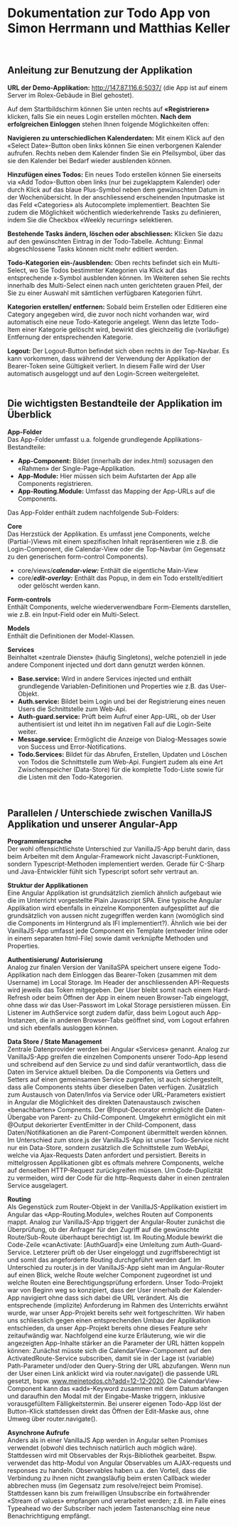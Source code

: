 # Dokumentation zur Todo App von Simon Herrmann und Matthias Keller
<br/>

## Anleitung zur Benutzung der Applikation

**URL der Demo-Applikation:** http://147.87.116.6:5037/ (die App ist auf einem Server im Rolex-Gebäude in Biel gehostet).

Auf dem Startbildschirm können Sie unten rechts auf **«Registrieren»** klicken, falls Sie ein neues Login erstellen möchten. **Nach dem erfolgreichen Einloggen** stehen Ihnen folgende Möglichkeiten offen:

**Navigieren zu unterschiedlichen Kalenderdaten:** Mit einem Klick auf den «Select Date»-Button oben links können Sie einen verborgenen Kalender aufrufen. Rechts neben dem Kalender finden Sie ein Pfeilsymbol, über das sie den Kalender bei Bedarf wieder ausblenden können.

**Hinzufügen eines Todos:** Ein neues Todo erstellen können Sie einerseits via «Add Todo»-Button oben links (nur bei zugeklapptem Kalender) oder durch Klick auf das blaue Plus-Symbol neben dem gewünschten Datum in der Wochenübersicht. In der anschliessend erscheinenden Inputmaske ist das Feld «Categories» als Autocomplete implementiert. Beachten Sie zudem die Möglichkeit wöchentlich wiederkehrende Tasks zu definieren, indem Sie die Checkbox «Weekly recurring» selektieren.

**Bestehende Tasks ändern, löschen oder abschliessen:** Klicken Sie dazu auf den gewünschten Eintrag in der Todo-Tabelle. Achtung: Einmal abgeschlossene Tasks können nicht mehr editiert werden.

**Todo-Kategorien ein-/ausblenden:** Oben rechts befindet sich ein Multi-Select, wo Sie Todos bestimmter Kategorien via Klick auf das entsprechende x-Symbol ausblenden können. Im Weiteren sehen Sie rechts innerhalb des Multi-Select einen nach unten gerichteten grauen Pfeil, der Sie zu einer Auswahl mit sämtlichen verfügbaren Kategorien führt.

**Kategorien erstellen/ entfernen:** Sobald beim Erstellen oder Editieren eine Category angegeben wird, die zuvor noch nicht vorhanden war, wird automatisch eine neue Todo-Kategorie angelegt. Wenn das letzte Todo-Item einer Kategorie gelöscht wird, bewirkt dies gleichzeitig die (vorläufige) Entfernung der entsprechenden Kategorie.

**Logout:** Der Logout-Button befindet sich oben rechts in der Top-Navbar. Es kann vorkommen, dass während der Verwendung der Applikation der Bearer-Token seine Gültigkeit verliert. In diesem Falle wird der User automatisch ausgeloggt und auf den Login-Screen weitergeleitet.  
<br/>

## Die wichtigsten Bestandteile der Applikation im Überblick ##  

**App-Folder**  
Das App-Folder umfasst u.a. folgende grundlegende Applikations-Bestandteile:
-	**App-Component:** Bildet (innerhalb der index.html) sozusagen den «Rahmen» der Single-Page-Applikation.
-	**App-Module:** Hier müssen sich beim Aufstarten der App alle Components registrieren.
-	**App-Routing.Module:** Umfasst das Mapping der App-URLs auf die Components.
  
Das App-Folder enthält zudem nachfolgende Sub-Folders:

**Core**  
Das Herzstück der Applikation. Es umfasst jene Components, welche (Partial-)Views mit einem spezifischen Inhalt repräsentieren wie z.B. die Login-Component, die Calendar-View oder die Top-Navbar (im Gegensatz zu den generischen form-control Components).
- core/views/***calendar-view:*** Enthält die eigentliche Main-View
-	core/***edit-overlay:*** Enthält das Popup, in dem ein Todo erstellt/editiert oder gelöscht werden kann.

**Form-controls**  
Enthält Components, welche wiederverwendbare Form-Elements darstellen, wie z.B. ein Input-Field oder ein Multi-Select.

**Models**  
Enthält die Definitionen der Model-Klassen.

**Services**   
Beinhaltet «zentrale Dienste» (häufig Singletons), welche potenziell in jede andere Component injected und dort dann genutzt werden können.
-	**Base.service:** Wird in andere Services injected und enthält grundlegende Variablen-Definitionen und Properties wie z.B. das User-Objekt.
-	**Auth.service:** Bildet beim Login und bei der Registrierung eines neuen Users die Schnittstelle zum Web-Api.
-	**Auth-guard.service:** Prüft beim Aufruf einer App-URL, ob der User authentisiert ist und leitet ihn im negativen Fall auf die Login-Seite weiter.
-	**Message.service:** Ermöglicht die Anzeige von Dialog-Messages sowie von Success und Error-Notifications.
-	**Todo.Services:** Bildet für das Abrufen, Erstellen, Updaten und Löschen von Todos die Schnittstelle zum Web-Api. Fungiert zudem als eine Art Zwischenspeicher (Data-Store) für die komplette Todo-Liste sowie für die Listen mit den Todo-Kategorien.
<br/>

## Parallelen / Unterschiede zwischen VanillaJS Applikation und unserer Angular-App ##   

**Programmiersprache**  
Der wohl offensichtlichste Unterschied zur VanillaJS-App beruht darin, dass beim Arbeiten mit dem Angular-Framework nicht Javascript-Funktionen, sondern Typescript-Methoden implementiert werden. Gerade für C-Sharp und Java-Entwickler fühlt sich Typescript sofort sehr vertraut an.

**Struktur der Applikationen**  
Eine Angular Applikation ist grundsätzlich ziemlich ähnlich aufgebaut wie die im Unterricht vorgestellte Plain Javascript SPA.
Eine typische Angular Applikation wird ebenfalls in einzelne Komponenten aufgesplittet auf die grundsätzlich von aussen nicht zugegriffen werden kann (womöglich sind die Components im Hintergrund als IFI implementiert?). Ähnlich wie bei der VanillaJS-App umfasst jede Component ein Template (entweder Inline oder in einem separaten html-File) sowie damit verknüpfte Methoden und Properties.

**Authentisierung/ Autorisierung**  
Analog zur finalen Version der VanillaSPA speichert unsere eigene Todo-Applikation nach dem Einloggen das Bearer-Token (zusammen mit dem Username) im Local Storage. Im Header der anschliessenden API-Requests wird jeweils das Token mitgegeben. Der User bleibt somit nach einem Hard-Refresh oder beim Öffnen der App in einem neuen Browser-Tab eingeloggt, ohne dass wir das User-Passwort im Lokal Storage persistieren müssen. Ein Listener im AuthService sorgt zudem dafür, dass beim Logout auch App-Instanzen, die in anderen Browser-Tabs geöffnet sind, vom Logout erfahren und sich ebenfalls ausloggen können.

**Data Store / State Management**  
Zentrale Datenprovider werden bei Angular «Services» genannt. Analog zur VanillaJS-App greifen die einzelnen Components unserer Todo-App lesend und schreibend auf den Service zu und sind dafür verantwortlich, dass die Daten im Service aktuell bleiben. Da die Components via Getters und Setters auf einen gemeinsamen Service zugreifen, ist auch sichergestellt, dass alle Components stehts über dieselben Daten verfügen.
Zusätzlich zum Austausch von Daten/Infos via Service oder URL-Parameters existiert in Angular die Möglichkeit des direkten Datenaustausch zwischen «benachbarten» Compnents. Der @Input-Decorator ermöglicht die Daten-Übergabe von Parent- zu Child-Component. Umgekehrt ermöglicht ein mit @Output dekorierter EventEmitter in der Child-Component, dass Daten/Notifikationen an die Parent-Component übermittelt werden können.
Im Unterschied zum store.js der VanillaJS-App ist unser Todo-Service nicht nur ein Data-Store, sondern zusätzlich die Schnittstelle zum WebApi, welche via Ajax-Requests Daten anfordert und persistiert. Bereits in mittelgrossen Applikationen gibt es oftmals mehrere Components, welche auf denselben HTTP-Request zurückgreifen müssen. Um Code-Duplizität zu vermeiden, wird der Code für die http-Requests daher in einen zentralen Service ausgelagert.

**Routing**  
Als Gegenstück zum Router-Objekt in der VanillaJS-Applikation existiert im Angular das «App-Routing.Module», welches Routen auf Components mappt. Analog zur VanillaJS-App triggert der Angular-Router zunächst die Überprüfung, ob der Anfrager für den Zugriff auf die gewünschte Route/Sub-Route überhaupt berechtigt ist. Im Routing.Module bewirkt die Code-Zeile «canActivate: [AuthGuard]» eine Umleitung zum Auth-Guard-Service. Letzterer prüft ob der User eingeloggt und zugriffsberechtigt ist und somit das angeforderte Routing durchgeführt werden darf. Im Unterschied zu router.js in der VanillaJS-App sieht man im Angular-Router auf einen Blick, welche Route welcher Component zugeordnet ist und welche Routen eine Berechtigungsprüfung erfordern.
Unser Todo-Projekt war von Beginn weg so konzipiert, dass der User innerhalb der Kalender-App navigiert ohne dass sich dabei die URL verändert. Als die entsprechende (implizite) Anforderung im Rahmen des Unterrichts erwähnt wurde, war unser App-Projekt bereits sehr weit fortgeschritten. Wir haben uns schliesslich gegen einen entsprechenden Umbau der Applikation entschieden, da unser App-Projekt bereits ohne dieses Feature sehr zeitaufwändig war.
Nachfolgend eine kurze Erläuterung, wie wir die angezeigten App-Inhalte stärker an die Parameter der URL hätten koppeln können: Zunächst müsste sich die CalendarView-Component auf den ActivatedRoute-Service subscriben, damit sie in der Lage ist (variable) Path-Parameter und/oder den Query-String der URL abzufangen. Wenn nun der User einen Link anklickt wird via router.navigate() die passende URL gesetzt, bspw. www.meinetodos.ch?add=12-12-2020. Die CalendarView-Component kann das «add»-Keyword zusammen mit dem Datum abfangen und daraufhin den Modal mit der Eingabe-Maske triggern, inklusive vorausgefülltem Fälligkeitstermin. Bei unserer eigenen Todo-App löst der Button-Klick stattdessen direkt das Öffnen der Edit-Maske aus, ohne Umweg über router.navigate().

**Asynchrone Aufrufe**  
Anders als in einer VanillaJS App werden in Angular selten Promises verwendet (obwohl dies technisch natürlich auch möglich wäre). Stattdessen wird mit Observables der Rxjs-Bibliothek gearbeitet. Bspw. verwendet das http-Modul von Angular Observables um AJAX-requests und responses zu handeln. Observables haben u.a. den Vorteil, dass die Verbindung zu ihnen nicht zwangsläufig beim ersten Callback wieder abbrechen muss (im Gegensatz zum resolve/reject beim Promise). Stattdessen kann bis zum freiwilligen Unsubscribe ein fortwährender «Stream of values» empfangen und verarbeitet werden; z.B. im Falle eines Typeahead wo der Subscriber nach jedem Tastenanschlag eine neue Benachrichtigung empfängt.



